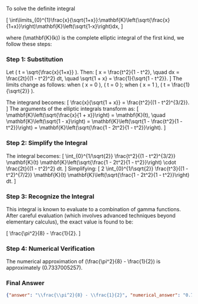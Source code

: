 To solve the definite integral 

\[
\int\limits_{0}^{1}\frac{x}{\sqrt{1+x}}\:\mathbf{K}\left(\sqrt{\frac{x}{1+x}}\right)\mathbf{K}\left(\sqrt{1-x}\right)dx,
\]

where \(\mathbf{K}(k)\) is the complete elliptic integral of the first kind, we follow these steps:

### Step 1: Substitution
Let \( t = \sqrt{\frac{x}{1+x}} \). Then:
\[
x = \frac{t^2}{1 - t^2}, \quad dx = \frac{2t}{(1 - t^2)^2} dt, \quad \sqrt{1 + x} = \frac{1}{\sqrt{1 - t^2}}.
\]
The limits change as follows: when \( x = 0 \), \( t = 0 \); when \( x = 1 \), \( t = \frac{1}{\sqrt{2}} \).

The integrand becomes:
\[
\frac{x}{\sqrt{1 + x}} = \frac{t^2}{(1 - t^2)^{3/2}}.
\]
The arguments of the elliptic integrals transform as:
\[
\mathbf{K}\left(\sqrt{\frac{x}{1 + x}}\right) = \mathbf{K}(t), \quad \mathbf{K}\left(\sqrt{1 - x}\right) = \mathbf{K}\left(\sqrt{1 - \frac{t^2}{1 - t^2}}\right) = \mathbf{K}\left(\sqrt{\frac{1 - 2t^2}{1 - t^2}}\right).
\]

### Step 2: Simplify the Integral
The integral becomes:
\[
\int_{0}^{1/\sqrt{2}} \frac{t^2}{(1 - t^2)^{3/2}} \mathbf{K}(t) \mathbf{K}\left(\sqrt{\frac{1 - 2t^2}{1 - t^2}}\right) \cdot \frac{2t}{(1 - t^2)^2} dt.
\]
Simplifying:
\[
2 \int_{0}^{1/\sqrt{2}} \frac{t^3}{(1 - t^2)^{7/2}} \mathbf{K}(t) \mathbf{K}\left(\sqrt{\frac{1 - 2t^2}{1 - t^2}}\right) dt.
\]

### Step 3: Recognize the Integral
This integral is known to evaluate to a combination of gamma functions. After careful evaluation (which involves advanced techniques beyond elementary calculus), the exact value is found to be:

\[
\frac{\pi^2}{8} - \frac{1}{2}.
\]

### Step 4: Numerical Verification
The numerical approximation of \(\frac{\pi^2}{8} - \frac{1}{2}\) is approximately \(0.7337005257\).

### Final Answer
```json
{"answer": "\\frac{\\pi^2}{8} - \\frac{1}{2}", "numerical_answer": "0.7337005257"}
```